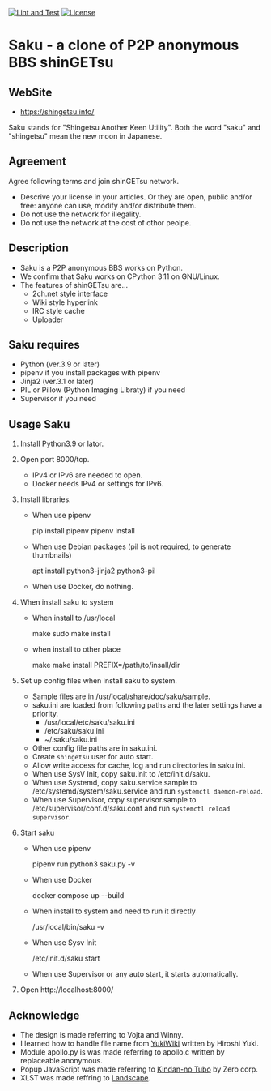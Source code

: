 [![Lint and Test](https://github.com/shingetsu/saku/actions/workflows/workflow.yml/badge.svg)](https://github.com/shingetsu/saku/actions/workflows/workflow.yml)
[![License](https://img.shields.io/badge/License-BSD_2--Clause-orange.svg)](https://opensource.org/licenses/BSD-2-Clause)

Saku - a clone of P2P anonymous BBS shinGETsu
=============================================

WebSite
-------
* https://shingetsu.info/

Saku stands for "Shingetsu Another Keen Utility".
Both the word "saku" and "shingetsu" mean the new moon in Japanese.

Agreement
---------
Agree following terms and join shinGETsu network.

* Descrive your license in your articles.
  Or they are open, public and/or free:
  anyone can use, modify and/or distribute them.
* Do not use the network for illegality.
* Do not use the network at the cost of othor peolpe.

Description
-----------
* Saku is a P2P anonymous BBS works on Python.
* We confirm that Saku works on CPython 3.11 on GNU/Linux.
* The features of shinGETsu are...
    * 2ch.net style interface
    * Wiki style hyperlink
    * IRC style cache
    * Uploader

Saku requires
-------------
* Python (ver.3.9 or later)
* pipenv if you install packages with pipenv
* Jinja2 (ver.3.1 or later)
* PIL or Pillow (Python Imaging Libraty) if you need
* Supervisor if you need

Usage Saku
----------
1. Install Python3.9 or lator.
2. Open port 8000/tcp.
    * IPv4 or IPv6 are needed to open.
    * Docker needs IPv4 or settings for IPv6.
3. Install libraries.
    * When use pipenv

        pip install pipenv
        pipenv install

    * When use Debian packages (pil is not required, to generate thumbnails)

        apt install python3-jinja2 python3-pil

    * When use Docker, do nothing.
4. When install saku to system
    * When install to /usr/local

        make
        sudo make install

    * when install to other place

        make
        make install PREFIX=/path/to/insall/dir

5. Set up config files when install saku to system.
    * Sample files are in /usr/local/share/doc/saku/sample.
    * saku.ini are loaded from following paths and the later settings have a priority.
        * /usr/local/etc/saku/saku.ini
        * /etc/saku/saku.ini
        * ~/.saku/saku.ini
    * Other config file paths are in saku.ini.
    * Create `shingetsu` user for auto start.
    * Allow write access for cache, log and run directories in saku.ini.
    * When use SysV Init, copy saku.init to /etc/init.d/saku.
    * When use Systemd, copy saku.service.sample to /etc/systemd/system/saku.service and run `systemctl daemon-reload`.
    * When use Supervisor, copy supervisor.sample to /etc/supervisor/conf.d/saku.conf and run `systemctl reload supervisor`.
6. Start saku
    * When use pipenv

        pipenv run python3 saku.py -v

    * When use Docker

        docker compose up --build

    * When install to system and need to run it directly

        /usr/local/bin/saku -v

    * When use Sysv Init

        /etc/init.d/saku start

    * When use Supervisor or any auto start, it starts automatically.
7. Open http://localhost:8000/

Acknowledge
-----------
* The design is made referring to Vojta and Winny.
* I learned how to handle file name from [YukiWiki](https://www.hyuki.com/yukiwiki/)
  written by Hiroshi Yuki.
* Module apollo.py is was made referring to apollo.c
  written by replaceable anonymous.
* Popup JavaScript was made referring to [Kindan-no Tubo](http://tubo.80.kg/) by Zero corp.
* XLST was made reffring to [Landscape](https://sonic64.com/2005-03-16.html).
